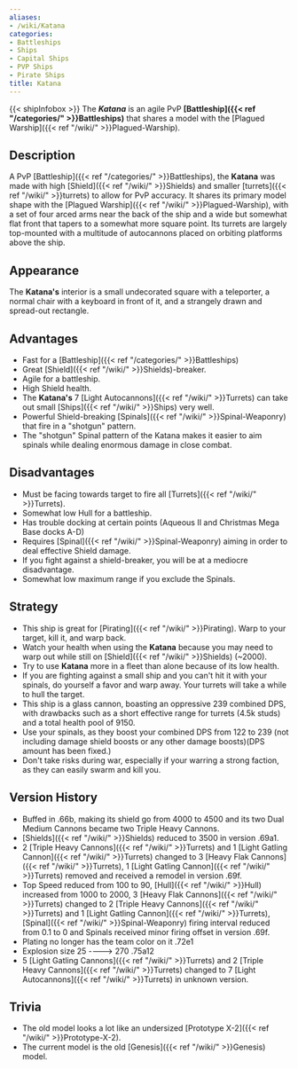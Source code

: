 ```yaml
---
aliases:
- /wiki/Katana
categories:
- Battleships
- Ships
- Capital Ships
- PVP Ships
- Pirate Ships
title: Katana
---
```


{{< shipInfobox >}} The **_Katana_** is an agile PvP **[Battleship]({{< ref "/categories/" >}}Battleships)** that shares a model with the [Plagued Warship]({{< ref "/wiki/" >}}Plagued-Warship). 

## Description

A PvP [Battleship]({{< ref "/categories/" >}}Battleships), the **Katana** was made with high [Shield]({{< ref "/wiki/" >}}Shields) and smaller [turrets]({{< ref "/wiki/" >}}turrets) to allow for PvP accuracy. It shares its primary model shape with the [Plagued Warship]({{< ref "/wiki/" >}}Plagued-Warship), with a set of four arced arms near the back of the ship and a wide but somewhat flat front that tapers to a somewhat more square point. Its turrets are largely top-mounted with a multitude of autocannons placed on orbiting platforms above the ship.

## Appearance

The **Katana's** interior is a small undecorated square with a teleporter, a normal chair with a keyboard in front of it, and a strangely drawn and spread-out rectangle.

## Advantages

- Fast for a [Battleship]({{< ref "/categories/" >}}Battleships)
- Great [Shield]({{< ref "/wiki/" >}}Shields)-breaker.
- Agile for a battleship.
- High Shield health.
- The **Katana's** 7 [Light Autocannons]({{< ref "/wiki/" >}}Turrets) can take out small [Ships]({{< ref "/wiki/" >}}Ships) very well.
- Powerful Shield-breaking [Spinals]({{< ref "/wiki/" >}}Spinal-Weaponry) that fire in a "shotgun" pattern.
- The "shotgun" Spinal pattern of the Katana makes it easier to aim spinals while dealing enormous damage in close combat.

## Disadvantages

- Must be facing towards target to fire all [Turrets]({{< ref "/wiki/" >}}Turrets).
- Somewhat low Hull for a battleship.
- Has trouble docking at certain points (Aqueous II and Christmas Mega Base docks A-D)
- Requires [Spinal]({{< ref "/wiki/" >}}Spinal-Weaponry) aiming in order to deal effective Shield damage.
- If you fight against a shield-breaker, you will be at a mediocre disadvantage.
- Somewhat low maximum range if you exclude the Spinals.

## Strategy

- This ship is great for [Pirating]({{< ref "/wiki/" >}}Pirating). Warp to your target, kill it, and warp back.
- Watch your health when using the **Katana** because you may need to warp out while still on [Shield]({{< ref "/wiki/" >}}Shields) (~2000).
- Try to use **Katana** more in a fleet than alone because of its low health.
- If you are fighting against a small ship and you can't hit it with your spinals, do yourself a favor and warp away. Your turrets will take a while to hull the target.
- This ship is a glass cannon, boasting an oppressive 239 combined DPS, with drawbacks such as a short effective range for turrets (4.5k studs) and a total health pool of 9150.
- Use your spinals, as they boost your combined DPS from 122 to 239 (not including damage shield boosts or any other damage boosts)(DPS amount has been fixed.)
- Don't take risks during war, especially if your warring a strong faction, as they can easily swarm and kill you.

## Version History 

- Buffed in .66b, making its shield go from 4000 to 4500 and its two Dual Medium Cannons became two Triple Heavy Cannons.
- [Shields]({{< ref "/wiki/" >}}Shields) reduced to 3500 in version .69a1.
- 2 [Triple Heavy Cannons]({{< ref "/wiki/" >}}Turrets) and 1 [Light Gatling Cannon]({{< ref "/wiki/" >}}Turrets) changed to 3 [Heavy Flak Cannons]({{< ref "/wiki/" >}}Turrets), 1 [Light Gatling Cannon]({{< ref "/wiki/" >}}Turrets) removed and received a remodel in version .69f.
- Top Speed reduced from 100 to 90, [Hull]({{< ref "/wiki/" >}}Hull) increased from 1000 to 2000, 3 [Heavy Flak Cannons]({{< ref "/wiki/" >}}Turrets) changed to 2 [Triple Heavy Cannons]({{< ref "/wiki/" >}}Turrets) and 1 [Light Gatling Cannon]({{< ref "/wiki/" >}}Turrets), [Spinal]({{< ref "/wiki/" >}}Spinal-Weaponry) firing interval reduced from 0.1 to 0 and Spinals received minor firing offset in version .69f.
- Plating no longer has the team color on it .72e1
- Explosion size 25 ----> 270 .75a12
- 5 [Light Gatling Cannons]({{< ref "/wiki/" >}}Turrets) and 2 [Triple Heavy Cannons]({{< ref "/wiki/" >}}Turrets) changed to 7 [Light Autocannons]({{< ref "/wiki/" >}}Turrets) in unknown version.

## Trivia

- The old model looks a lot like an undersized [Prototype X-2]({{< ref "/wiki/" >}}Prototype-X-2).
- The current model is the old [Genesis]({{< ref "/wiki/" >}}Genesis) model.